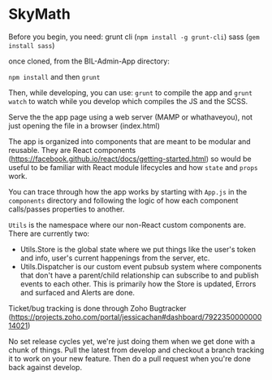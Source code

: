 # SkyMath

Before you begin, you need:
grunt cli (`npm install -g grunt-cli`)
sass (`gem install sass`)

once cloned, from the BIL-Admin-App directory:

`npm install` and then `grunt`

Then, while developing, you can use:
`grunt` to compile the app and 
`grunt watch` to watch while you develop which compiles the JS and the SCSS.

Serve the the app page using a web server (MAMP or whathaveyou), not just opening the file in a browser (index.html)

The app is organized into components that are meant to be modular and reusable. They are React components (https://facebook.github.io/react/docs/getting-started.html) so would be useful to be familiar with React module lifecycles and how `state` and `props` work.

You can trace through how the app works by starting with `App.js` in the `components` directory and following the logic of how each component calls/passes properties to another.

`Utils` is the namespace where our non-React custom components are. There are currently two:
- Utils.Store is the global state where we put things like the user's token and info, user's current happenings from the server, etc.
- Utils.Dispatcher is our custom event pubsub system where components that don't have a parent/child relationship can subscribe to and publish events to each other. This is primarily how the Store is updated, Errors and surfaced and Alerts are done.

Ticket/bug tracking is done through Zoho Bugtracker (https://projects.zoho.com/portal/jessicachan#dashboard/792235000000014021)

No set release cycles yet, we're just doing them when we get done with a chunk of things. Pull the latest from develop and checkout a branch tracking it to work on your new feature. Then do a pull request when you're done back against develop.
